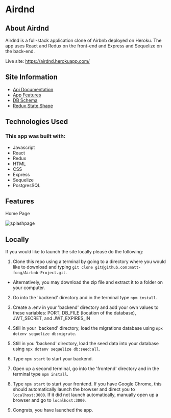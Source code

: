 # Airdnd

## About Airdnd

Airdnd is a full-stack application clone of Airbnb deployed on Heroku. The app uses React and Redux on the front-end and Express and Sequelize on the back-end.

Live site: https://airdnd.herokuapp.com/

## Site Information
- [Api Documentation](https://github.com/matt-fong/Airbnb-Project/wiki/API-Routes-Documentation)
- [App Features](https://github.com/matt-fong/Airbnb-Project/wiki/App-Features)
- [DB Schema](https://github.com/matt-fong/Airbnb-Project/wiki/Database-Schema-Design)
- [Redux State Shape](https://github.com/matt-fong/Airbnb-Project/wiki/Redux-State-Shape)

## Technologies Used

### This app was built with:

* Javascript
* React
* Redux
* HTML
* CSS
* Express
* Sequelize
* PostgresSQL

## Features

Home Page

![splashpage](https://user-images.githubusercontent.com/103220965/187115574-2a600c97-fe27-4b81-ac3a-6dc691148cd3.PNG)

## Locally
If you would like to launch the site locally please do the following:

1. Clone this repo using a terminal by going to a directory where you would like to download and typing `git clone git@github.com:matt-fong/Airbnb-Project.git`.
* Alternatively, you may download the zip file and extract it to a folder on your computer.

2. Go into the 'backend' directory and in the terminal type `npm install`.

3. Create a .env in your 'backend' directory and add your own values to these variables: PORT, DB_FILE (location of the database), JWT_SECRET, and JWT_EXPIRES_IN

4. Still in your 'backend' directory, load the migrations database using `npx dotenv sequelize db:migrate`.

5. Still in you 'backend' directory, load the seed data into your database using `npx dotenv sequelize db:seed:all`.

6. Type `npm start` to start your backend.

7. Open up a second terminal, go into the 'frontend' directory and in the terminal type `npm install`.  

8. Type `npm start` to start your frontend. If you have Google Chrome, this should automatically launch the browser and direct you to `localhost:3000`.  If it did not launch automatically, manually open up a browser and go to `localhost:3000`.

9. Congrats, you have launched the app.

